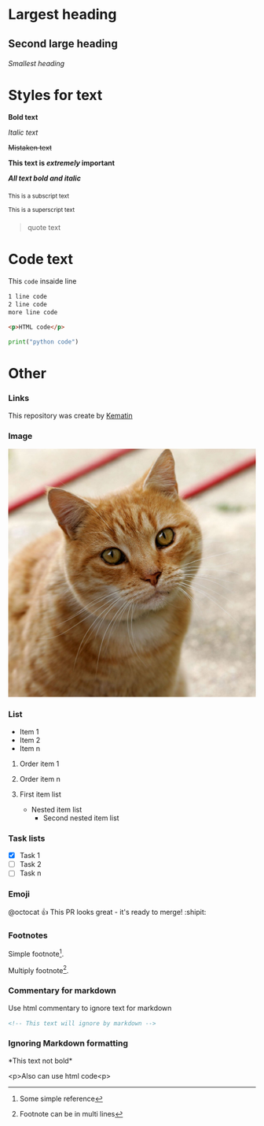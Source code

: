 # Largest heading

## Second large heading

###### Smallest heading

# Styles for text

**Bold text**

*Italic text*

~~Mistaken text~~

**This text is _extremely_ important**

***All text bold and italic***

<sub>This is a subscript text</sub>

<sup>This is a superscript text</sup>

> quote text

# Code text

This `code` insaide line

```
1 line code
2 line code
more line code
```

```html
<p>HTML code</p>
```

```python
print("python code")
```

# Other

### Links

This repository was create by [Kematin](https://github.com/Kematin)

### Image

![This is cute cat](Cat.jpg)

### List

- Item 1
- Item 2
- Item n

1. Order item 1
2. Order item n

1. First item list
    - Nested item list
        - Second nested item list


### Task lists

- [x] Task 1
- [ ] Task 2
- [ ] Task n

### Emoji

@octocat :+1: This PR looks great - it's ready to merge! :shipit:

### Footnotes

Simple footnote[^1].

Multiply footnote[^52].

[^1]:Some simple reference

[^52]:Footnote can be in multi
    lines

### Commentary for markdown

Use html commentary to ignore text for markdown

<!-- Key: kematin_loh_ebanii -->

```html
<!-- This text will ignore by markdown -->
```

### Ignoring Markdown formatting

\*This text not bold\*

\<p\>Also can use html code\<p\>
